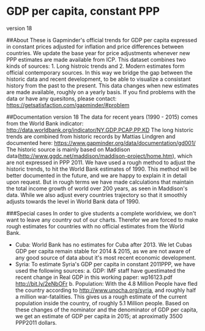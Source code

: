 # GDP per capita, constant PPP
version 18

##About
These is Gapminder's official trends for GDP per capita expressed in constant prices adjusted for inflation and price differences between countries. We update the base year for price adjustments whenever new PPP estimates are made available from ICP. This dataset combines two kinds of sources: 1. Long histroic trends and 2. Modern estimates form official contemporary sources. In this way we bridge the gap between the historic data and recent development, to be able to visualize a consistant history from the past to the present. This data changes when new estimates are made available, roughly on a yearly basis. If you find problems with the data or have any quesitons, please contact: https://getsatisfaction.com/gapminder/#problem

##Documentation version 18
The data for recent years (1990 - 2015) comes from the World Bank indicator: http://data.worldbank.org/indicator/NY.GDP.PCAP.PP.KD
The long historic trends are combined from historic records by Mattias Lindgren and documented here: https://www.gapminder.org/data/documentation/gd001/
The historic source is mainly based on Maddison data(http://www.ggdc.net/maddison/maddison-project/home.htm), which are not expressed in PPP 2011. We have used a rough method to adjust the historic trends, to hit the World Bank estimates of 1990. This method will be better documented in the future, and we are happy to explain it in detail upon request. But in rough terms we have made calculations that  maintain the total income growth of world over 200 years, as seen in Maddison's data. While we also adjust every countries trajectory so that it smoothly adjusts towards the level in World Bank data of 1990.

###Special cases
In order to give students a complete worldview, we don't want to leave any country out of our charts. Therefor we are forced to make rough estimates for countries with no official estimates from the World Bank.
* Cuba: World Bank has no estimates for Cuba after 2013. We let Cubas GDP per capita remain stable for 2014 & 2015, as we are not aware of any good source of data about it's most recent economic development.
* Syria: To estimate Syria's GDP per capita in constant 2011PPP, we have used the following sources:
a. GDP: IMF staff have guestimated the recent change in Real GDP in this working paper: wp16123.pdf http://bit.ly/2eNbOFr
b. Population: With the 4.8 Million People have fled the country according to http://www.unocha.org/syria, and roughly half a million war-fatalities. This gives us a rough estimate of the current population inside the country, of roughly 5.1 Million people.
Based on these changes of the nominator and the denominator of GDP per capita, we get an estimate of GDP per capita in 2015; at aproximatly 3500 PPP2011 dollars.
